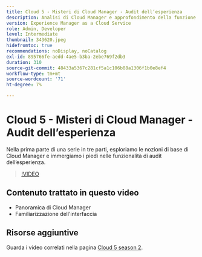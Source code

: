 ```yaml
---
title: Cloud 5 - Misteri di Cloud Manager - Audit dell’esperienza
description: Analisi di Cloud Manager e approfondimento della funzione Audit dell’esperienza
version: Experience Manager as a Cloud Service
role: Admin, Developer
level: Intermediate
thumbnail: 343620.jpeg
hidefromtoc: true
recommendations: noDisplay, noCatalog
exl-id: 895766fe-aedd-4ae5-b3ba-2ebe769f2db3
duration: 310
source-git-commit: 48433a5367c281cf5a1c106b08a1306f1b0e8ef4
workflow-type: tm+mt
source-wordcount: '71'
ht-degree: 7%

---
```


# Cloud 5 - Misteri di Cloud Manager - Audit dell’esperienza

Nella prima parte di una serie in tre parti, esploriamo le nozioni di base di Cloud Manager e immergiamo i piedi nelle funzionalità di audit dell’esperienza.

>[!VIDEO](https://video.tv.adobe.com/v/3449185?quality=12&learn=on&captions=ita)

## Contenuto trattato in questo video

+ Panoramica di Cloud Manager
+ Familiarizzazione dell&#39;interfaccia

## Risorse aggiuntive

Guarda i video correlati nella pagina [Cloud 5 season 2](../cloud5-season-2.md).
